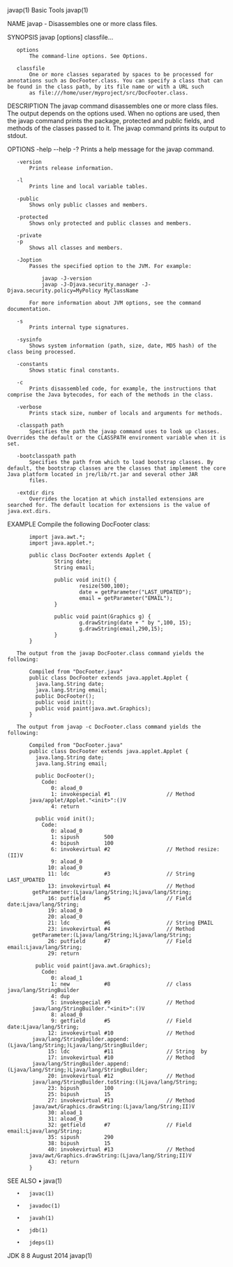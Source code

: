 javap(1)                                                                                         Basic Tools                                                                                         javap(1)

NAME
       javap - Disassembles one or more class files.

SYNOPSIS
           javap [options] classfile...

       options
           The command-line options. See Options.

       classfile
           One or more classes separated by spaces to be processed for annotations such as DocFooter.class. You can specify a class that can be found in the class path, by its file name or with a URL such
           as file:///home/user/myproject/src/DocFooter.class.

DESCRIPTION
       The javap command disassembles one or more class files. The output depends on the options used. When no options are used, then the javap command prints the package, protected and public fields, and
       methods of the classes passed to it. The javap command prints its output to stdout.

OPTIONS
       -help
       --help
       -?
           Prints a help message for the javap command.

       -version
           Prints release information.

       -l
           Prints line and local variable tables.

       -public
           Shows only public classes and members.

       -protected
           Shows only protected and public classes and members.

       -private
       -p
           Shows all classes and members.

       -Joption
           Passes the specified option to the JVM. For example:

               javap -J-version
               javap -J-Djava.security.manager -J-Djava.security.policy=MyPolicy MyClassName

           For more information about JVM options, see the command documentation.

       -s
           Prints internal type signatures.

       -sysinfo
           Shows system information (path, size, date, MD5 hash) of the class being processed.

       -constants
           Shows static final constants.

       -c
           Prints disassembled code, for example, the instructions that comprise the Java bytecodes, for each of the methods in the class.

       -verbose
           Prints stack size, number of locals and arguments for methods.

       -classpath path
           Specifies the path the javap command uses to look up classes. Overrides the default or the CLASSPATH environment variable when it is set.

       -bootclasspath path
           Specifies the path from which to load bootstrap classes. By default, the bootstrap classes are the classes that implement the core Java platform located in jre/lib/rt.jar and several other JAR
           files.

       -extdir dirs
           Overrides the location at which installed extensions are searched for. The default location for extensions is the value of java.ext.dirs.

EXAMPLE
       Compile the following DocFooter class:

           import java.awt.*;
           import java.applet.*;

           public class DocFooter extends Applet {
                   String date;
                   String email;

                   public void init() {
                           resize(500,100);
                           date = getParameter("LAST_UPDATED");
                           email = getParameter("EMAIL");
                   }

                   public void paint(Graphics g) {
                           g.drawString(date + " by ",100, 15);
                           g.drawString(email,290,15);
                   }
           }

       The output from the javap DocFooter.class command yields the following:

           Compiled from "DocFooter.java"
           public class DocFooter extends java.applet.Applet {
             java.lang.String date;
             java.lang.String email;
             public DocFooter();
             public void init();
             public void paint(java.awt.Graphics);
           }

       The output from javap -c DocFooter.class command yields the following:

           Compiled from "DocFooter.java"
           public class DocFooter extends java.applet.Applet {
             java.lang.String date;
             java.lang.String email;

             public DocFooter();
               Code:
                  0: aload_0
                  1: invokespecial #1                  // Method
           java/applet/Applet."<init>":()V
                  4: return

             public void init();
               Code:
                  0: aload_0
                  1: sipush        500
                  4: bipush        100
                  6: invokevirtual #2                  // Method resize:(II)V
                  9: aload_0
                 10: aload_0
                 11: ldc           #3                  // String LAST_UPDATED
                 13: invokevirtual #4                  // Method
            getParameter:(Ljava/lang/String;)Ljava/lang/String;
                 16: putfield      #5                  // Field date:Ljava/lang/String;
                 19: aload_0
                 20: aload_0
                 21: ldc           #6                  // String EMAIL
                 23: invokevirtual #4                  // Method
            getParameter:(Ljava/lang/String;)Ljava/lang/String;
                 26: putfield      #7                  // Field email:Ljava/lang/String;
                 29: return

             public void paint(java.awt.Graphics);
               Code:
                  0: aload_1
                  1: new           #8                  // class java/lang/StringBuilder
                  4: dup
                  5: invokespecial #9                  // Method
            java/lang/StringBuilder."<init>":()V
                  8: aload_0
                  9: getfield      #5                  // Field date:Ljava/lang/String;
                 12: invokevirtual #10                 // Method
            java/lang/StringBuilder.append:(Ljava/lang/String;)Ljava/lang/StringBuilder;
                 15: ldc           #11                 // String  by
                 17: invokevirtual #10                 // Method
            java/lang/StringBuilder.append:(Ljava/lang/String;)Ljava/lang/StringBuilder;
                 20: invokevirtual #12                 // Method
            java/lang/StringBuilder.toString:()Ljava/lang/String;
                 23: bipush        100
                 25: bipush        15
                 27: invokevirtual #13                 // Method
            java/awt/Graphics.drawString:(Ljava/lang/String;II)V
                 30: aload_1
                 31: aload_0
                 32: getfield      #7                  // Field email:Ljava/lang/String;
                 35: sipush        290
                 38: bipush        15
                 40: invokevirtual #13                 // Method
           java/awt/Graphics.drawString:(Ljava/lang/String;II)V
                 43: return
           }

SEE ALSO
       •   java(1)

       •   javac(1)

       •   javadoc(1)

       •   javah(1)

       •   jdb(1)

       •   jdeps(1)

JDK 8                                                                                           8 August 2014                                                                                        javap(1)
